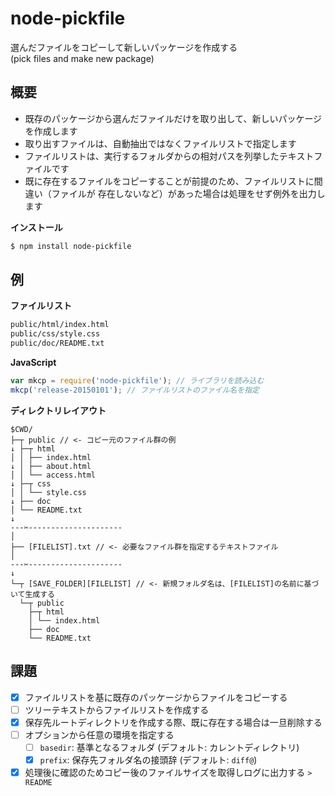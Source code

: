 # node-pickfile

選んだファイルをコピーして新しいパッケージを作成する  
(pick files and make new package)

## 概要

- 既存のパッケージから選んだファイルだけを取り出して、新しいパッケージを作成します
- 取り出すファイルは、自動抽出ではなくファイルリストで指定します
- ファイルリストは、実行するフォルダからの相対パスを列挙したテキストファイルです
- 既に存在するファイルをコピーすることが前提のため、ファイルリストに間違い（ファイルが
存在しないなど）があった場合は処理をせず例外を出力します


__インストール__

```sh
$ npm install node-pickfile
```


## 例

__ファイルリスト__

```txt
public/html/index.html
public/css/style.css
public/doc/README.txt
```

__JavaScript__

```js
var mkcp = require('node-pickfile'); // ライブラリを読み込む
mkcp('release-20150101'); // ファイルリストのファイル名を指定
```

__ディレクトリレイアウト__

```
$CWD/
├─┬ public // <- コピー元のファイル群の例
↓ ├─┬ html
│ │ ├── index.html
↓ │ ├── about.html
│ │ └── access.html
↓ ├─┬ css
│ │ └── style.css
↓ ├── doc
│ └── README.txt
↓
---✂︎---------------------
│
├── [FILELIST].txt // <- 必要なファイル群を指定するテキストファイル
│
---✂︎---------------------
↓
└─┬ [SAVE_FOLDER][FILELIST] // <- 新規フォルダ名は、[FILELIST]の名前に基づいて生成する
  └─┬ public
    ├─┬ html
    │ └── index.html
    ├── doc
    └── README.txt
```


## 課題

- [x] ファイルリストを基に既存のパッケージからファイルをコピーする
- [ ] ツリーテキストからファイルリストを作成する
- [x] 保存先ルートディレクトリを作成する際、既に存在する場合は一旦削除する
- [ ] オプションから任意の環境を指定する
    - [ ] `basedir`: 基準となるフォルダ (デフォルト: カレントディレクトリ)
    - [x] `prefix`: 保存先フォルダ名の接頭辞 (デフォルト: `diff@`)
- [x] 処理後に確認のためコピー後のファイルサイズを取得しログに出力する `> README`
